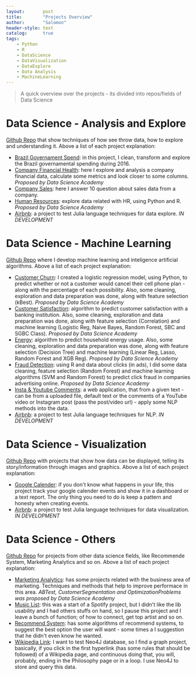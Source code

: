 ```yaml
---
layout:       post
title:        "Projects Overview"
author:       "Salomon"
header-style: text
catalog:      true
tags:
    - Python
    - R
    - DataScience
    - DataVisualization
    - DataExplore
    - Data Analysis
    - MachineLearning
---
```


> A quick overview over the projects - its divided into repos/fields of Data Science


# Data Science - Analysis and Explore
[Github Repo](https://github.com/salomaoalves/DataScience_Analysis-Explore) that show techniques of how see throw data, how to explore and understanding it. Above a list of each project explanation:
  - [Brazil Governament Spend](https://salomaoalves.github.io/2020/12/29/explore/analysis): in this project, I clean, transform and explore the Brazil governamental spending during 2016.
  - [Company Financial Health](https://salomaoalves.github.io/2020/12/29/explore/analysis): here I explore and analysis a company financial data, calculate some metrics and look closer to some columns. *Proposed by Data Science Academy*
  - [Company Sales](https://salomaoalves.github.io/2020/12/29/explore/analysis): here I answer 10 question about sales data from a company.
  - [Human Resources](https://salomaoalves.github.io/2020/12/29/explore/analysis): explore data related with HR, using Python and R. *Proposed by Data Science Academy*
  - [Airbnb](https://salomaoalves.github.io/2024/05/12/Airbnb/): a project to test Julia language techniques for data explore. *IN DEVELOPMENT*

# Data Science - Machine Learning
[Github Repo](https://github.com/salomaoalves/DataScience_MachineLearning) where I develop machine learning and inteligence artificial algorithms. Above a list of each project explanation:
  - [Customer Churn](https://salomaoalves.github.io/2020/12/30/machine/learning): I created a logistic regression model, using Python, to predict whether or not a customer would cancel their cell phone plan - along with the percentage of each possibility. Also, some cleaning, exploration and data preparation was done, along with feature selection (kBest). *Proposed by Data Science Academy*
  - [Customer Satisfaction](https://salomaoalves.github.io/2020/12/30/machine/learning): algorithm to predict customer satisfaction with a banking institution. Also, some cleaning, exploration and data preparation was done, along with feature selection (Correlation) and machine learning (Logistic Reg, Naive Bayes, Random Forest, SBC and SGBC Class). *Proposed by Data Science Academy*
  - [Energy](https://salomaoalves.github.io/2020/12/30/machine/learning): algorithm to predict household energy usage. Also, some cleaning, exploration and data preparation was done, along with feature selection (Decision Tree) and machine learning (Linear Reg, Lasso, Random Forest and XGB Reg). *Proposed by Data Science Academy*
  - [Fraud Detection](https://salomaoalves.github.io/2020/12/30/machine/learning): using R and data about clicks (in ads), I did some data cleaning, feature selection (Random Forest) and machine learning algorithms (SVM and Random Forest) to predict click fraud in companies advertising online. *Proposed by Data Science Academy*
  - [Insta & Youtube Comments](https://salomaoalves.github.io/2022/10/19/nlp/comments): a web application, that from a given text  - can be from a uploaded file, default text or the comments of a YouTube video or Instagram post (pass the post/video url) - apply some NLP methods into the data.
  - [Airbnb](https://salomaoalves.github.io/2024/05/12/Airbnb/): a project to test Julia language techniques for NLP. *IN DEVELOPMENT*

# Data Science - Visualization
[Github Repo](https://github.com/salomaoalves/DataScience_Visualization) with projects that show how data can be displayed, telling its story/information through images and graphics. Above a list of each project explanation:
  - [Google Calender](https://salomaoalves.github.io/2023/11/12/GCalender/): if you don't know what happens in your life, this project track your google calender events and show it in a dashboard or a text report. The only thing you need to do is keep a pattern and honesty when creating events.
  - [Airbnb](https://salomaoalves.github.io/2024/05/12/Airbnb/): a project to test Julia language techniques for data visualization. *IN DEVELOPMENT*

# Data Science - Others
[Github Repo](https://github.com/salomaoalves/DataScience_Others) for projects from other data science fields, like Recommende System, Marketing Analytics and so on. Above a list of each project explanation:
  - [Marketing Analytics](https://salomaoalves.github.io/2020/12/28/fields): has some projects related with the business area of marketing. Techniques and methods that help to improve performace in this area. *ABTest, CustomerSegmentation and OptimizationProblems was proposed by Data Science Academy*
  - [Music List](https://github.com/salomaoalves/DataScience_Others/tree/main/MscList): this was a start of a Spotify project, but I didn't like the lib usability and I had others stuffs on hand, so I pause this project and I leave a bunch of function; of how to connect, get top artist and so on.
  - [Recommend System](https://salomaoalves.github.io/2020/12/28/fields): has some algorithms of recommend systems, to suggest the best option the user will want - some times a I suggestion that he didn't even know he wanted.
  - [Wikipedia Link](https://salomaoalves.github.io/2023/06/01/wikipedia/link): I want to test Neo4J database, so I find a graph project, basically, if you click in the first hyperlink (has some rules that should be followed) of a Wikipedia page, and continuous doing that, you will, probably, ending in the Philosophy page or in a loop. I use Neo4J to store and query this data.
